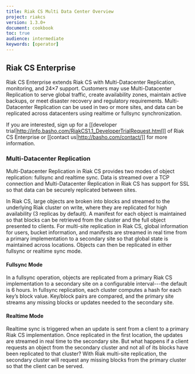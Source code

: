 ```yaml
---
title: Riak CS Multi Data Center Overview
project: riakcs
version: 1.3.0+
document: cookbook
toc: true
audience: intermediate
keywords: [operator]
---
```

## Riak CS Enterprise

Riak CS Enterprise extends Riak CS with Multi-Datacenter Replication, monitoring, and 24×7 support. Customers may use Multi-Datacenter Replication to serve global traffic, create availability zones, maintain active backups, or meet disaster recovery and regulatory requirements. Multi-Datacenter Replication can be used in two or more sites, and data can be replicated across datacenters using realtime or fullsync synchronization.

If you are interested, sign up for a [[developer trial|http://info.basho.com/RiakCS1.1_DeveloperTrialRequest.html]] of Riak CS Enterprise or [[contact us|http://basho.com/contact/]] for more information.

### Multi-Datacenter Replication

Multi-Datacenter Replication in Riak CS provides two modes of object replication: fullsync and realtime sync. Data is streamed over a TCP
connection and Multi-Datacenter Replication in Riak CS has support for SSL so that data can be securely replicated between sites.

In Riak CS, large objects are broken into blocks and streamed to the underlying Riak cluster on write, where they are replicated for high availability (3 replicas by default). A manifest for each object is maintained so that blocks can be retrieved from the cluster and the full object presented to clients. For multi-site replication in Riak CS, global information for users, bucket information, and manifests are streamed in real time from a primary implementation to a secondary site so that global state is maintained across locations. Objects can then be replicated in either fullsync or realtime sync mode.

#### Fullsync Mode

In a fullsync operation, objects are replicated from a primary Riak CS implementation to a secondary site on a configurable interval---the
default is 6 hours. In fullsync replication, each cluster computes a hash for each key’s block value. Key/block pairs are compared, and the primary site streams any missing blocks or updates needed to the secondary site.

#### Realtime Mode

Realtime sync is triggered when an update is sent from a client to a primary Riak CS implementation. Once replicated in the first location, the updates are streamed in real time to the secondary site. But what happens if a client requests an object from the secondary cluster and not all of its blocks have been replicated to that cluster? With Riak multi-site replication, the secondary cluster will request any missing blocks from the primary cluster so that the client can be served.
